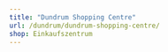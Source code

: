 ```yaml
---
title: "Dundrum Shopping Centre"
url: /dundrum/dundrum-shopping-centre/
shop: Einkaufszentrum
---
```

